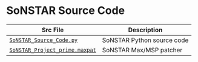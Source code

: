 # SoNSTAR Source Code

| Src File | Description |
| ------------- | --------------- |
| [`SoNSTAR_Source_Code.py`](SoNSTAR_Source_Code.py) | SoNSTAR Python source code |
| [`SoNSTAR_Project_prime.maxpat`](soNSTAR_Project_prime.maxpat) | SoNSTAR Max/MSP patcher |
